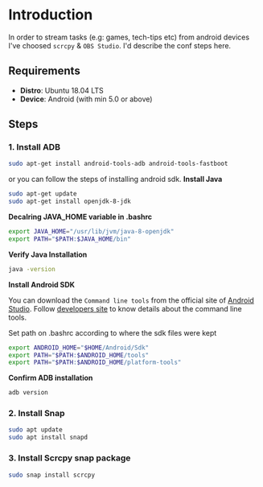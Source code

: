 # Introduction
In order to stream tasks (e.g: games, tech-tips etc) from android devices I've choosed `scrcpy` & `OBS Studio`. I'd describe the conf steps here.

## Requirements
* **Distro**: Ubuntu 18.04 LTS
* **Device**: Android (with min 5.0 or above)
## Steps
### 1. Install ADB 
```sh
sudo apt-get install android-tools-adb android-tools-fastboot
```

or you can follow the steps of installing android sdk.
**Install Java**
```sh
sudo apt-get update
sudo apt-get install openjdk-8-jdk
```
**Decalring JAVA_HOME variable in .bashrc**
```sh
export JAVA_HOME="/usr/lib/jvm/java-8-openjdk"
export PATH="$PATH:$JAVA_HOME/bin"
```
**Verify Java Installation**
```sh
java -version
```
**Install Android SDK**

You can download the `Command line tools` from the official site of [Android Studio](https://developer.android.com/studio#downloads). Follow [developers site](https://developer.android.com/studio/command-line/sdkmanager) to know details about the command line tools.

Set path on .bashrc according to where the sdk files were kept
```sh
export ANDROID_HOME="$HOME/Android/Sdk"
export PATH="$PATH:$ANDROID_HOME/tools"
export PATH="$PATH:$ANDROID_HOME/platform-tools"
```
**Confirm ADB installation**
```sh
adb version
```

### 2. Install Snap
```sh
sudo apt update
sudo apt install snapd
```

### 3. Install Scrcpy snap package
```sh
sudo snap install scrcpy
```
